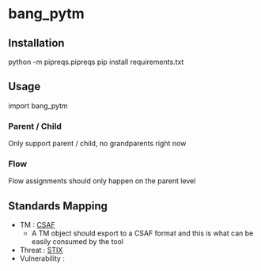 # bang_pytm

## Installation
python -m pipreqs.pipreqs
pip install requirements.txt

## Usage
import bang_pytm

### Parent / Child

Only support parent / child, no grandparents right now

### Flow

Flow assignments should only happen on the parent level

## Standards Mapping
- TM : [CSAF](https://oasis-open.github.io/csaf-documentation/index.html)
    - A TM object should export to a CSAF format and this is what can be easily 
    consumed by the tool
- Threat : [STIX](https://oasis-open.github.io/cti-documentation/stix/intro)
- Vulnerability : 

